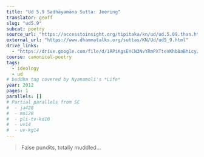 ```yaml
---
title: "Ud 5.9 Sadhāyamāna Sutta: Jeering"
translator: geoff
slug: "ud5.9"
subcat: poetry
source_url: "https://accesstoinsight.org/tipitaka/kn/ud/ud.5.09.than.html"
external_url: "https://www.dhammatalks.org/suttas/KN/Ud/ud5_9.html"
drive_links:
  - "https://drive.google.com/file/d/1RPiKgsEYCN3NvYRmPXTteVKhb8aBhicy/view?usp=drivesdk"
course: canonical-poetry
tags:
  - ideology
  - ud
# buddha tag covered by Nyanamoli's *Life*
year: 2012
pages: 1
parallels: []
# Partial parallels from SC
#  - ja428
#  - mn128
#  - pli-tv-kd10
#  - uv14
#  - uv-kg14
---
```


> False pundits, totally muddled...
